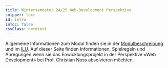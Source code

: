 ```yaml
---
title: Wintersemester 24/25 Web-Development Perspektive
snippet: text
id: intro
inToc: false
cssClass: herotext
---
```


Allgemeine Informationen zum Modul finden sie in der [Modulbeschreibung](https://www.medieninformatik.th-koeln.de/study/bachelor-4.0/moduls/ba_entwicklungsprojekt/) und im [ILU](https://ilu.th-koeln.de/ilias.php?baseClass=ilrepositorygui&ref_id=431158). Auf dieser Seite finden Informationen, Spielregeln und Anregungen wenn sie das Enwicklungsprojekt in der Perspektive «Web Development» bei Prof. Christian Noss absolvieren möchten.

